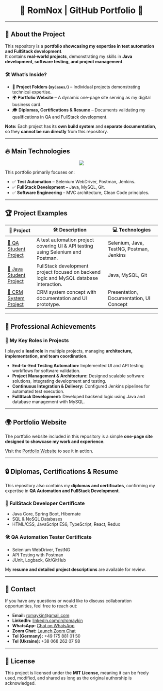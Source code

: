 <h1 align="center">🚀 RomNox | GitHub Portfolio 🚀</h1>

---

## 🌟 About the Project

This repository is a **portfolio showcasing my expertise in test automation and FullStack development**.  
It contains **real-world projects**, demonstrating my skills in **Java development, software testing, and project management**.

### 🛠 **What’s Inside?**
- 📂 **Project Folders (`myCases/`)** – Individual projects demonstrating technical expertise.
- 🌍 **Portfolio Website** – A dynamic one-page site serving as my digital business card.
- 🎓 **Diplomas, Certifications & Resume** – Documents validating my qualifications in QA and FullStack development.

**Note:** Each project has its **own build system** and **separate documentation**, so they **cannot be run directly** from this repository.

---

## 🔥 Main Technologies

<p align="center">
  <img src="https://skillicons.dev/icons?i=java,js,html,css,git,linux,mysql,selenium,postman,jenkins">
</p>

This portfolio primarily focuses on:
- ✅ **Test Automation** – Selenium WebDriver, Postman, Jenkins.
- ✅ **FullStack Development** – Java, MySQL, Git.
- ✅ **Software Engineering** – MVC architecture, Clean Code principles.

---

## 🏆 Project Examples

| 🚀 Project                                                   | 🛠 Description                                                                                                   | 💻 Technologies                                      |
|--------------------------------------------------------------|-----------------------------------------------------------------------------------------------------------------|-----------------------------------------------------|
| [📌 QA Student Project](https://github.com/RomNox/Portfolio/tree/main/myCases/qaStudentProject) | A test automation project covering UI & API testing using Selenium and Postman. | Selenium, Java, TestNG, Postman, Jenkins             |
| [📌 Java Student Project](https://github.com/RomNox/Portfolio/tree/main/myCases/javaStudentProject) | FullStack development project focused on backend logic and MySQL database interaction. | Java, MySQL, Git                                    |
| [📌 CRM System Project](https://github.com/RomNox/Portfolio/tree/main/myCases/crmProject)          | CRM system concept with documentation and UI prototype. | Presentation, Documentation, UI Concept |

---

## 💼 Professional Achievements

### 🎯 **My Key Roles in Projects**
I played a **lead role** in multiple projects, managing **architecture, implementation, and team coordination**.

- **End-to-End Testing Automation:** Implemented UI and API testing workflows for software validation.
- **Project Management & Architecture:** Designed scalable software solutions, integrating development and testing.
- **Continuous Integration & Delivery:** Configured Jenkins pipelines for automated test execution.
- **FullStack Development:** Developed backend logic using Java and database management with MySQL.

---

## 🌍 Portfolio Website

The portfolio website included in this repository is a simple **one-page site designed to showcase my work and experience**.

Visit the [Portfolio Website](https://romnox.github.io/Portfolio/) to see it in action.

---

## 🔒 Diplomas, Certifications & Resume

This repository also contains my **diplomas and certificates**, confirming my expertise in **QA Automation and FullStack Development**.

### 📜 **FullStack Developer Certificate**
- Java Core, Spring Boot, Hibernate
- SQL & NoSQL Databases
- HTML/CSS, JavaScript ES6, TypeScript, React, Redux

### 🛠 **QA Automation Tester Certificate**
- Selenium WebDriver, TestNG
- API Testing with Postman
- JUnit, Logback, Git/GitHub

My **resume and detailed project descriptions** are available for review.

---

## 📩 Contact

If you have any questions or would like to discuss collaboration opportunities, feel free to reach out:

- **Email:** [romaykin@gmail.com](mailto:romaykin@gmail.com)
- **LinkedIn:** [linkedin.com/in/romaykin](https://www.linkedin.com/in/romaykin)
- **WhatsApp:** [Chat on WhatsApp](https://api.whatsapp.com/send?phone=+380682620798)
- **Zoom Chat:** [Launch Zoom Chat](https://us05web.zoom.us/launch/chat?src=direct_chat_link&email=romaykin%40gmail.com)
- **Tel (Germany):** +49 175 881 01 50
- **Tel (Ukraine):** +38 068 262 07 98

---

## 📜 License

This project is licensed under the **MIT License**, meaning it can be freely used, modified, and shared as long as the original authorship is acknowledged.